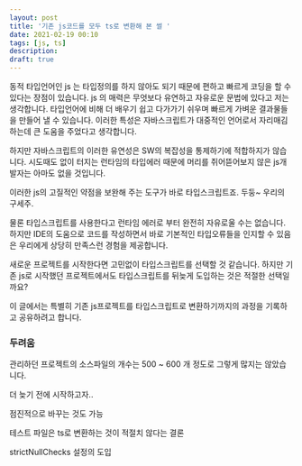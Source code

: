 ```yaml
---
layout: post
title: '기존 js코드를 모두 ts로 변환해 본 썰 '
date: 2021-02-19 00:10
tags: [js, ts]
description: 
draft: true
---
```


동적 타입언어인 js 는 타입정의를 하지 않아도 되기 때문에 편하고 빠르게 코딩을 할 수 있다는 장점이 있습니다. js 의 매력은 무엇보다 유연하고 자유로운 문법에 있다고 저는 생각합니다. 타입언어에 비해 더 배우기 쉽고 다가가기 쉬우며 빠르게 가벼운 결과물들을 만들어 낼 수 있습니다. 이러한 특성은 자바스크립트가 대중적인 언어로서 자리매김하는데 큰 도움을 주었다고 생각합니다.

하지만 자바스크립트의 이러한 유연성은 SW의 복잡성을 통제하기에 적합하지가 않습니다. 시도때도 없이 터지는 런타임의 타입에러 때문에 머리를 쥐어뜯어보지 않은 js개발자는 아마도 없을 것입니다.

이러한 js의 고질적인 약점을 보완해 주는 도구가 바로 타입스크립트죠. 두둥~ 우리의 구세주.

물론 타입스크립트를 사용한다고 런타임 에러로 부터 완전히 자유로울 수는 없습니다. 하지만 IDE의 도움으로 코드를 작성하면서 바로 기본적인 타입오류들을 인지할 수 있음은 우리에게 상당히 만족스런 경험을 제공합니다.

새로운 프로젝트를 시작한다면 고민없이 타입스크립트를 선택할 것 같습니다. 하지만 기존 js로 시작했던 프로젝트에서도 타입스크립트를 뒤늦게 도입하는 것은 적절한 선택일까요?  

이 글에서는 특별히 기존 js프로젝트를 타입스크립트로 변환하기까지의 과정을 기록하고 공유하려고 합니다.


### 두려움
관리하던 프로젝트의 소스파일의 개수는 500 ~ 600 개 정도로 그렇게 많지는 않았습니다.

더 늦기 전에 시작하고자..

점진적으로 바꾸는 것도 가능


테스트 파일은 ts로 변환하는 것이 적절치 않다는 결론

strictNullChecks 설정의 도입





